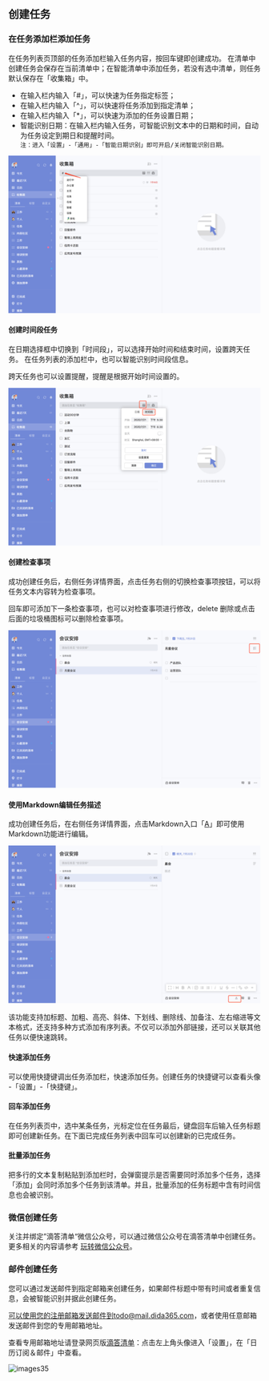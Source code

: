 ## 创建任务

### 在任务添加栏添加任务

在任务列表页顶部的任务添加栏输入任务内容，按回车键即创建成功。 在清单中创建任务会保存在当前清单中；在智能清单中添加任务，若没有选中清单，则任务默认保存在「收集箱」中。

* 在输入栏内输入「#」，可以快速为任务指定标签；
* 在输入栏内输入「^」，可以快速将任务添加到指定清单；
* 在输入栏内输入「*」，可以快速为添加的任务设置日期；
* 智能识别日期：在输入栏内输入任务，可智能识别文本中的日期和时间，自动为任务设定到期日和提醒时间。<br/> `注：进入「设置」-「通用」-「智能日期识别」即可开启/关闭智能识别日期。`

![images35](../../images/mac/5.png)

#### 创建时间段任务

在日期选择框中切换到「时间段」，可以选择开始时间和结束时间，设置跨天任务。 在任务列表的添加栏中，也可以智能识别时间段信息。

跨天任务也可以设置提醒，提醒是根据开始时间设置的。

![images35](../../images/mac/6.png)


#### 创建检查事项

成功创建任务后，右侧任务详情界面，点击任务右侧的切换检查事项按钮，可以将任务文本内容转为检查事项。 

回车即可添加下一条检查事项，也可以对检查事项进行修改，delete 删除或点击后面的垃圾桶图标可以删除检查事项。

![images35](../../images/mac/7.png)

#### 使用Markdown编辑任务描述

成功创建任务后，在右侧任务详情界面，点击Markdown入口「<u>A</u>」即可使用Markdown功能进行编辑。

![images35](../../images/mac/8.png)

该功能支持加标题、加粗、高亮、斜体、下划线、删除线、加备注、左右缩进等文本格式，还支持多种方式添加有序列表。不仅可以添加外部链接，还可以关联其他任务以便快速跳转。

#### 快速添加任务

可以使用快捷键调出任务添加栏，快速添加任务。创建任务的快捷键可以查看头像 -「设置」-「快捷键」。

#### 回车添加任务

在任务列表页中，选中某条任务，光标定位在任务最后，键盘回车后输入任务标题即可创建新任务。在下面已完成任务列表中回车可以创建新的已完成任务。

#### 批量添加任务

把多行的文本复制粘贴到添加栏时，会弹窗提示是否需要同时添加多个任务，选择「添加」会同时添加多个任务到该清单。并且，批量添加的任务标题中含有时间信息也会被识别。

### 微信创建任务

关注并绑定”滴答清单“微信公众号，可以通过微信公众号在滴答清单中创建任务。 <br >更多相关的内容请参考 [玩转微信公众号](../wechat.md)。

### 邮件创建任务

您可以通过发送邮件到指定邮箱来创建任务，如果邮件标题中带有时间或者重复信息，会被智能识别并据此创建任务。

可以使用您的注册邮箱发送邮件到todo@mail.dida365.com，或者使用任意邮箱发送邮件到您的专用邮箱地址。

查看专用邮箱地址请登录网页版[滴答清单](https://www.dida365.com/)：点击左上角头像进入「设置」，在「日历订阅＆邮件」中查看。

![images35](../../images/mac/9.png)



